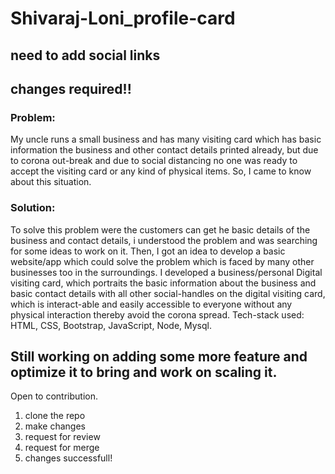 # Shivaraj-Loni_profile-card

## need to add social links
## changes required!!


### Problem: 
My uncle runs a small business and has many visiting card which has basic information the business and other contact details printed already, but due to corona out-break and due to social distancing no one was ready to accept the visiting card or any kind of physical items. So, I came to know about this situation.  

### Solution: 
To solve this problem were the customers can get he basic details of the business and contact details, i understood the problem and was searching for some ideas to work on it. Then, I got an idea to develop a basic website/app which could solve the problem which is faced by many other businesses too in the surroundings.
I developed a business/personal Digital visiting card, which portraits the basic information about the business and basic contact details with all other social-handles on the digital visiting card, which is interact-able and easily accessible to everyone without any physical interaction thereby avoid the corona spread.
Tech-stack used: HTML, CSS, Bootstrap, JavaScript, Node, Mysql.


## Still working on adding some more feature and optimize it to bring and work on scaling it.

Open to contribution.
1. clone the repo
2. make changes
3. request for review
4. request for merge
5. changes successfull!
